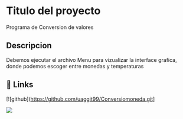 # Titulo del proyecto

Programa de  Conversion  de valores

## Descripcion 

Debemos ejecutar el archivo Menu para vizualizar la  interface grafica, donde podemos escoger entre   monedas y temperaturas

## 🔗 Links
[![github](https://github.com/uaggit99/Conversiomoneda.git]



<p align="left">
   <img src="https://img.shields.io/badge/STATUS-%20TERMINADO-green">
   </p
